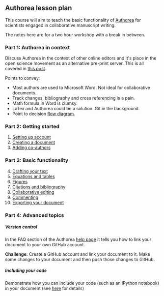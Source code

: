 ## Authorea lesson plan

This course will aim to teach the basic functionality of [Authorea](https://authorea.com/) for scientists engaged in 
collaborative manuscript writing. 

The notes here are for a two hour workshop with a break in between.

### Part 1: Authorea in context

Discuss Authorea in the context of other online editors and it's place in the open science movement as an
alternative pre-print server. This is all covered in [this post](http://resbaz.tumblr.com/post/88732843274/authorea-a-review).

Points to convey:
* Most authors are used to Microsoft Word. Not ideal for collaborative documents.
* Track changes, bibliography and cross referencing is a pain.
* Math formula in Word is clumsy.
* LaTex and Authorea could be a solution. Git in the background.
* Point to decision [flow diagram](https://docs.google.com/presentation/d/1JQA6NyItxiKtkmGBWiGL9Bqk0asU064Cr3FF1ZT_nq8/edit#slide=id.p).

### Part 2: Getting started

1. [Setting up account](01_Setup/setup.md)
2. [Creating a document](02_Create/create.md)
3. [Adding co-authors](03_AddCollaborators/addCollaborators.md)

### Part 3: Basic functionality

4. [Drafting your text](04_DraftingLatex/draftingLatex.md)
5. [Equations and tables](05_EquationsTables/InsertingEquations.md)
6. [Figures](06_Figures/insertingFigures.md)
7. [Citations and bibliography](07_Citations/insertingCitations.md)
8. [Collaborative editing](08_collaborativeEditing/collaborating.md)
9. [Commenting](09_commenting/commenting.md)
10. [Exporting your document](10_exportingDocument/exportingFinalDocument.md)

### Part 4: Advanced topics

##### Version control

In the FAQ section of the Authorea [help page](https://www.authorea.com/help) it tells you how to link 
your document to your own GitHub account.

**Challenge:** Create a GitHub account and link your document to it. Make some changes to your document
and then push those changes to GitHub.

##### Including your code

Demonstrate how you can include your code (such as an IPython notebook) in your document (see 
[here](https://www.authorea.com/users/3/articles/3904/_show_article) for details)

